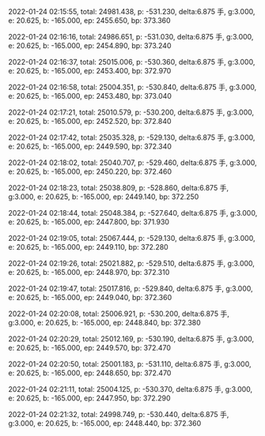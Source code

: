 2022-01-24 02:15:55, total: 24981.438, p: -531.230, delta:6.875 手, g:3.000, e: 20.625, b: -165.000, ep: 2455.650, bp: 373.360

2022-01-24 02:16:16, total: 24986.651, p: -531.030, delta:6.875 手, g:3.000, e: 20.625, b: -165.000, ep: 2454.890, bp: 373.240

2022-01-24 02:16:37, total: 25015.006, p: -530.360, delta:6.875 手, g:3.000, e: 20.625, b: -165.000, ep: 2453.400, bp: 372.970

2022-01-24 02:16:58, total: 25004.351, p: -530.840, delta:6.875 手, g:3.000, e: 20.625, b: -165.000, ep: 2453.480, bp: 373.040

2022-01-24 02:17:21, total: 25010.579, p: -530.200, delta:6.875 手, g:3.000, e: 20.625, b: -165.000, ep: 2452.520, bp: 372.840

2022-01-24 02:17:42, total: 25035.328, p: -529.130, delta:6.875 手, g:3.000, e: 20.625, b: -165.000, ep: 2449.590, bp: 372.340

2022-01-24 02:18:02, total: 25040.707, p: -529.460, delta:6.875 手, g:3.000, e: 20.625, b: -165.000, ep: 2450.220, bp: 372.460

2022-01-24 02:18:23, total: 25038.809, p: -528.860, delta:6.875 手, g:3.000, e: 20.625, b: -165.000, ep: 2449.140, bp: 372.250

2022-01-24 02:18:44, total: 25048.384, p: -527.640, delta:6.875 手, g:3.000, e: 20.625, b: -165.000, ep: 2447.800, bp: 371.930

2022-01-24 02:19:05, total: 25067.444, p: -529.130, delta:6.875 手, g:3.000, e: 20.625, b: -165.000, ep: 2449.110, bp: 372.280

2022-01-24 02:19:26, total: 25021.882, p: -529.510, delta:6.875 手, g:3.000, e: 20.625, b: -165.000, ep: 2448.970, bp: 372.310

2022-01-24 02:19:47, total: 25017.816, p: -529.840, delta:6.875 手, g:3.000, e: 20.625, b: -165.000, ep: 2449.040, bp: 372.360

2022-01-24 02:20:08, total: 25006.921, p: -530.200, delta:6.875 手, g:3.000, e: 20.625, b: -165.000, ep: 2448.840, bp: 372.380

2022-01-24 02:20:29, total: 25012.169, p: -530.190, delta:6.875 手, g:3.000, e: 20.625, b: -165.000, ep: 2449.570, bp: 372.470

2022-01-24 02:20:50, total: 25001.183, p: -531.110, delta:6.875 手, g:3.000, e: 20.625, b: -165.000, ep: 2448.650, bp: 372.470

2022-01-24 02:21:11, total: 25004.125, p: -530.370, delta:6.875 手, g:3.000, e: 20.625, b: -165.000, ep: 2447.950, bp: 372.290

2022-01-24 02:21:32, total: 24998.749, p: -530.440, delta:6.875 手, g:3.000, e: 20.625, b: -165.000, ep: 2448.440, bp: 372.360